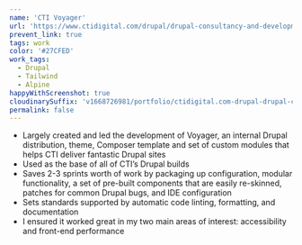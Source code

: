 ```yaml
---
name: 'CTI Voyager'
url: 'https://www.ctidigital.com/drupal/drupal-consultancy-and-development-agency'
prevent_link: true
tags: work
color: '#27CFED'
work_tags:
  - Drupal
  - Tailwind
  - Alpine
happyWithScreenshot: true
cloudinarySuffix: 'v1668726981/portfolio/ctidigital.com-drupal-drupal-consultancy-and-development-agency.png'
permalink: false
---
```


- Largely created and led the development of Voyager, an internal Drupal distribution, theme, Composer template and set of custom modules that helps CTI deliver fantastic Drupal sites
- Used as the base of all of CTI’s Drupal builds
- Saves 2-3 sprints worth of work by packaging up configuration, modular functionality, a set of pre-built components that are easily re-skinned, patches for common Drupal bugs, and IDE configuration
- Sets standards supported by automatic code linting, formatting, and documentation
- I ensured it worked great in my two main areas of interest: accessibility and front-end performance
